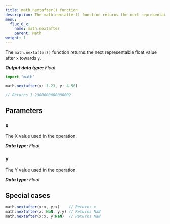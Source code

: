 ```yaml
---
title: math.nextafter() function
description: The math.nextafter() function returns the next representable float value after `x` towards `y`.
menu:
  flux_0_x:
    name: math.nextafter
    parent: Math
weight: 1
---
```


The `math.nextafter()` function returns the next representable float value after `x` towards `y`.

_**Output data type:** Float_

```js
import "math"

math.nextafter(x: 1.23, y: 4.56)

// Returns 1.2300000000000002
```

## Parameters

### x
The X value used in the operation.

_**Data type:** Float_

### y
The Y value used in the operation.

_**Data type:** Float_

## Special cases
```js
math.nextafter(x:x, y:x)    // Returns x
math.nextafter(x: NaN, y:y) // Returns NaN
math.nextafter(x:x, y:NaN)  // Returns NaN
```
